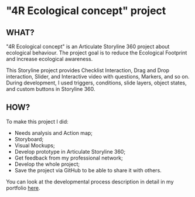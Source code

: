 # "4R Ecological concept" project

## WHAT?

"4R Ecological concept" is an Articulate Storyline 360 project about ecological behaviour.
The project goal is to reduce the Ecological Footprint and increase ecological awareness.

This Storyline project provides Checklist Interaction, Drag and Drop interaction, Slider, and Interactive video with questions, Markers, and so on. 
During development, I used triggers, conditions, slide layers, object states, and custom buttons in Storyline 360.

## HOW?

To make this project I did:
- Needs analysis and Action map;
- Storyboard;
- Visual Mockups;
- Develop prototype in Articulate Storyline 360;
- Get feedback from my professional network;
- Develop the whole project;
- Save the project via GitHub to be able to share it with others.

You can look at the developmental process description in detail in my portfolio [here](http://project5689052.tilda.ws/page32815403.html). 

